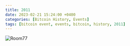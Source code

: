 ```yaml
---
title: 2011  
date: 2023-02-21 15:24:00 +0400
categories: [Bitcoin History, Events]
tags: [bitcoin event, events, bitcoin, history, 2011]
---
```


![Room77](https://nostr.build/i/nostr.build_9cd1c595b841e85d4dd42bfaeabbe0cc6f00238ede56577f9c15b511c2211c25.gif)

